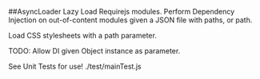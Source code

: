 ##AsyncLoader
Lazy Load Requirejs modules.  Perform Dependency Injection on out-of-content modules given a JSON file with paths, or path.

Load CSS stylesheets with a path parameter.

TODO:
Allow DI given Object instance as parameter.

See Unit Tests for use!
./test/mainTest.js